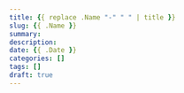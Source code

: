 ```yaml
---
title: {{ replace .Name "-" " " | title }}
slug: {{ .Name }}
summary:
description: 
date: {{ .Date }}
categories: []
tags: []
draft: true
---
```


